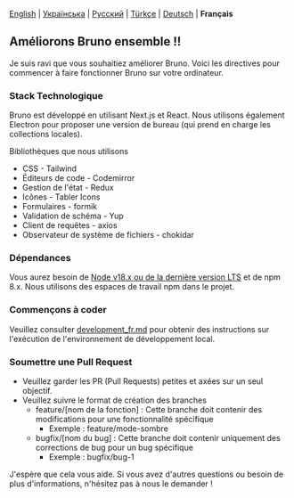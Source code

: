 [English](contributing.md) | [Українська](/contributing_ua.md) | [Русский](/contributing_ru.md) | [Türkçe](/contributing_tr.md) | [Deutsch](/contributing_de.md) | **Français**

## Améliorons Bruno ensemble !!

Je suis ravi que vous souhaitiez améliorer Bruno. Voici les directives pour commencer à faire fonctionner Bruno sur votre ordinateur.

### Stack Technologique

Bruno est développé en utilisant Next.js et React. Nous utilisons également Electron pour proposer une version de bureau (qui prend en charge les collections locales).

Bibliothèques que nous utilisons

- CSS - Tailwind
- Éditeurs de code - Codemirror
- Gestion de l'état - Redux
- Icônes - Tabler Icons
- Formulaires - formik
- Validation de schéma - Yup
- Client de requêtes - axios
- Observateur de système de fichiers - chokidar

### Dépendances

Vous aurez besoin de [Node v18.x ou de la dernière version LTS](https://nodejs.org/fr/) et de npm 8.x. Nous utilisons des espaces de travail npm dans le projet.

### Commençons à coder

Veuillez consulter [development_fr.md](docs/development_fr.md) pour obtenir des instructions sur l'exécution de l'environnement de développement local.

### Soumettre une Pull Request

- Veuillez garder les PR (Pull Requests) petites et axées sur un seul objectif.
- Veuillez suivre le format de création des branches
  - feature/[nom de la fonction] : Cette branche doit contenir des modifications pour une fonctionnalité spécifique
    - Exemple : feature/mode-sombre
  - bugfix/[nom du bug] : Cette branche doit contenir uniquement des corrections de bug pour un bug spécifique
    - Exemple : bugfix/bug-1

J'espère que cela vous aide. Si vous avez d'autres questions ou besoin de plus d'informations, n'hésitez pas à nous le demander !
